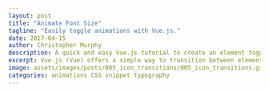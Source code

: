 ```yaml
---
layout: post
title: "Animate Font Size"
tagline: "Easily toggle animations with Vue.js."
date: 2017-04-15
author: Christopher Murphy
description: A quick and easy Vue.js tutorial to create an element toggle with transition effects.
excerpt: Vue.js (Vue) offers a simple way to transition between elements on the page, allowing for either simple transitions between CSS properties or complex animations (or both!). In this example I'll demonstrate the basics of Vue transitions by creating a menu-expand toggle button. You can see a demonstration in the preview animation above.
image: assets/images/posts/005_icon_transitions/005_icon_transitions.gif
categories: animations CSS snippet typography
---
```

